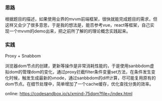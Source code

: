 ### 思路

根据题目的描述，如果使用业界的mvvm前端框架，很快就能完成题目的需求，但这样又会少了很多意思，于是我的想法是，能否参考vue，react等框架，自己实现一个mvvm的demo出来，把之前所了解的的理论概念实践起来。

### 实践

Proxy + Snabbom

浏览器dom节点的创建，更新等操作是非常消耗性能的，于是使用sanbbdom虚拟dom的管理dom的变化，通过proxy拦截filter条件变量set方法，在条件发生变化时候，触发生成最新的vnode，通过sanbbdom的diff计算，尽可能复用原有的dom节点。在细节处理中，简单增加了一个cache缓存，优化查找分类的效率。

online: https://codesandbox.io/s/xmind-75dqm?file=/index.html






